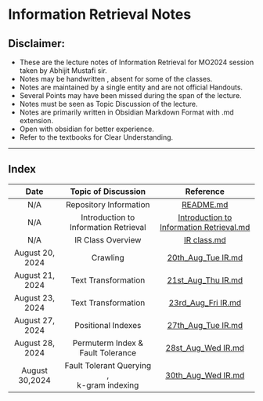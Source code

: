 # Information Retrieval Notes
## Disclaimer: 
- These are the lecture notes of Information Retrieval for MO2024 session taken by Abhijit Mustafi sir.
- Notes may be handwritten , absent for some of the classes. 
- Notes are maintained by a single entity and are not official Handouts.
- Several Points may have been missed during the span of the lecture.
- Notes must be seen as Topic Discussion of the lecture.
- Notes are   primarily written  in Obsidian Markdown Format with .md extension.
- Open with obsidian for better experience.
- Refer to the textbooks for Clear Understanding. 
----------
## Index
|      Date       |              Topic of Discussion              |                                                 Reference                                                  |
|:---------------:|:---------------------------------------------:|:----------------------------------------------------------------------------------------------------------:|
|       N/A       |            Repository Information             |                                           [README.md](README.md)                                           |
|       N/A       |     Introduction to Information Retrieval     | [Introduction to Information Retrieval.md](Lecture%20Notes/Introduction%20to%20Information%20Retrieval.md) |
|       N/A       |               IR Class Overview               |                                [IR class.md](Lecture%20Notes/IR%20class.md)                                |
| August 20, 2024 |                   Crawling                    |                         [20th_Aug_Tue IR.md](Lecture%20Notes/20th_Aug_Tue%20IR.md)                         |
| August 21, 2024 |              Text Transformation              |                         [21st_Aug_Thu IR.md](Lecture%20Notes/21st_Aug_Thu%20IR.md)                         |
| August 23, 2024 |              Text Transformation              |                         [23rd_Aug_Fri IR.md](Lecture%20Notes/23rd_Aug_Fri%20IR.md)                         |
| August 27, 2024 |              Positional Indexes               |                         [27th_Aug_Tue IR.md](Lecture%20Notes/27th_Aug_Tue%20IR.md)                         |
| August 28, 2024 |       Permuterm Index & Fault Tolerance       |                         [28st_Aug_Wed IR.md](Lecture%20Notes/28th_Aug_Wed%20IR.md)                         |
| August 30,2024  | Fault Tolerant Querying ,<br> k-gram indexing |                         [30th_Aug_Wed IR.md](Lecture%20Notes/30th_Aug_Fri%20IR.md)                         |
